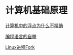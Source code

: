 # 计算机基础原理

[计算机中的浮点为什么不精确](./subfile/_1计算机中的浮点为什么不精确.md)

[编程语言的自举](./subfile/_2编程语言的自举.md)

[Linux进程Fork](./subfile/_3Linux进程Fork.md)

